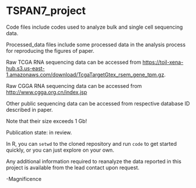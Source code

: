 # TSPAN7_project
Code files include codes used to analyze bulk and single cell sequencing data.

Processed_data files include some processed data in the analysis process for reproducing the figures of paper.

Raw TCGA RNA sequencing data can be accessed from https://toil-xena-hub.s3.us-east-1.amazonaws.com/download/TcgaTargetGtex_rsem_gene_tpm.gz. 

Raw CGGA RNA sequencing data can be accessed from http://www.cgga.org.cn/index.jsp

Other public sequencing data can be accessed from respective database ID described in paper.

Note that their size exceeds 1 Gb!

Publication state: in review.

In R, you can `setwd` to the cloned repository and run `code` to get started quickly, or you can just explore on your own. 

Any additional information required to reanalyze the data reported in this project is available from the lead contact upon request.

-Magnificence
